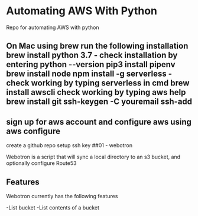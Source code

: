 # Automating AWS With Python

Repo for automating AWS with python

On Mac using brew run the following installation
brew install python 3.7 - check installation by entering python --version
pip3 install pipenv
brew install node
npm install -g serverless - check working by typing serverless in cmd
brew install awscli check working by typing aws help
brew install git
ssh-keygen -C youremail
ssh-add
----
sign up for aws account and configure aws using aws configure
----
create a github repo
setup ssh key
##01 - webotron

Webotron is a script that will sync a local directory to an s3 bucket, and optionally configure Route53

## Features

Webotron currently has the following features

-List bucket
-List contents of a bucket
